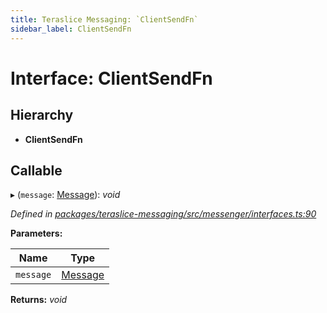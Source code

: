 ```yaml
---
title: Teraslice Messaging: `ClientSendFn`
sidebar_label: ClientSendFn
---
```


# Interface: ClientSendFn

## Hierarchy

* **ClientSendFn**

## Callable

▸ (`message`: [Message](message.md)): *void*

*Defined in [packages/teraslice-messaging/src/messenger/interfaces.ts:90](https://github.com/terascope/teraslice/blob/b843209f9/packages/teraslice-messaging/src/messenger/interfaces.ts#L90)*

**Parameters:**

Name | Type |
------ | ------ |
`message` | [Message](message.md) |

**Returns:** *void*
